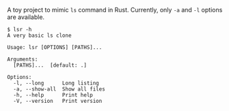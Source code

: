 A toy project to mimic `ls` command in Rust. Currently, only `-a` and `-l` options are available.

```text
$ lsr -h
A very basic ls clone

Usage: lsr [OPTIONS] [PATHS]...

Arguments:
  [PATHS]...  [default: .]

Options:
  -l, --long      Long listing
  -a, --show-all  Show all files
  -h, --help      Print help
  -V, --version   Print version
```
